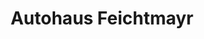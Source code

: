 ---
title: "Autohaus Feichtmayr"
url: /sankt-oswald-bei-freistadt/autohaus-feichtmayr/
shop: Autohaus
---